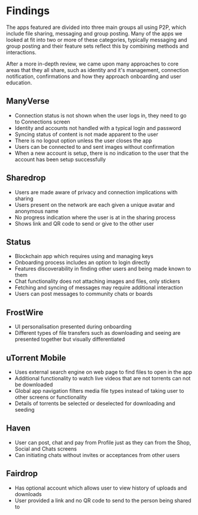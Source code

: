 # Findings

The apps featured are divided into three main groups all using P2P, which include file sharing, messaging and group posting. Many of the apps we looked at fit into two or more of these categories, typically messaging and group posting and their feature sets reflect this by combining methods and interactions.

After a more in-depth review, we came upon many approaches to core areas that they all share, such as identity and it's management, connection notification, confirmations and how they approach onboarding and user education.

## ManyVerse

* Connection status is not shown when the user logs in, they need to go to Connections screen
* Identity and accounts not handled with a typical login and password
* Syncing status of content is not made apparent to the user
* There is no logout option unless the user closes the app
* Users can be connected to and sent images without confirmation
* When a new account is setup, there is no indication to the user that the account has been setup successfully

## Sharedrop

* Users are made aware of privacy and connection implications with sharing
* Users present on the network are each given a unique avatar and anonymous name
* No progress indication where the user is at in the sharing process
* Shows link and QR code to send or give to the other user

## Status

* Blockchain app which requires using and managing keys
* Onboarding process includes an option to login directly
* Features discoverability in finding other users and being made known to them
* Chat functionality does not attaching images and files, only stickers
* Fetching and syncing of messages may require additional interaction
* Users can post messages to community chats or boards

## FrostWire

* UI personalisation presented during onboarding
* Different types of file transfers such as downloading and seeing are presented together but visually differentiated

## uTorrent Mobile

* Uses external search engine on web page to find files to open in the app
* Additional functionality to watch live videos that are not torrents can not be downloaded
* Global app navigation filters media file types instead of taking user to other screens or functionality
* Details of torrents be selected or deselected for downloading and seeding

## Haven

* User can post, chat and pay from Profile just as they can from the Shop, Social and Chats screens
* Can initiating chats without invites or acceptances from other users

## Fairdrop

* Has optional account which allows user to view history of uploads and downloads
* User provided a link and no QR code to send to the person being shared to

